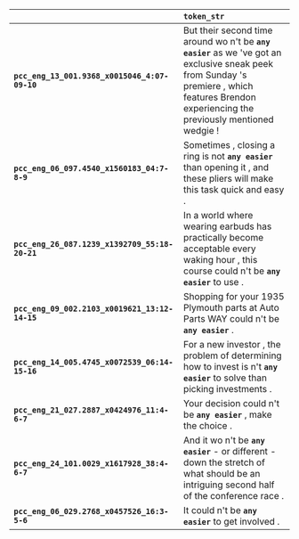|                                                | `token_str`                                                                                                                                                                                     |
|:-----------------------------------------------|:------------------------------------------------------------------------------------------------------------------------------------------------------------------------------------------------|
| **`pcc_eng_13_001.9368_x0015046_4:07-09-10`**  | But their second time around wo n't be __``any easier``__ as we 've got an exclusive sneak peek from Sunday 's premiere , which features Brendon experiencing the previously mentioned wedgie ! |
| **`pcc_eng_06_097.4540_x1560183_04:7-8-9`**    | Sometimes , closing a ring is not __``any easier``__ than opening it , and these pliers will make this task quick and easy .                                                                    |
| **`pcc_eng_26_087.1239_x1392709_55:18-20-21`** | In a world where wearing earbuds has practically become acceptable every waking hour , this course could n't be __``any easier``__ to use .                                                     |
| **`pcc_eng_09_002.2103_x0019621_13:12-14-15`** | Shopping for your 1935 Plymouth parts at Auto Parts WAY could n't be __``any easier``__ .                                                                                                       |
| **`pcc_eng_14_005.4745_x0072539_06:14-15-16`** | For a new investor , the problem of determining how to invest is n't __``any easier``__ to solve than picking investments .                                                                     |
| **`pcc_eng_21_027.2887_x0424976_11:4-6-7`**    | Your decision could n't be __``any easier``__ , make the choice .                                                                                                                               |
| **`pcc_eng_24_101.0029_x1617928_38:4-6-7`**    | And it wo n't be __``any easier``__ - or different - down the stretch of what should be an intriguing second half of the conference race .                                                      |
| **`pcc_eng_06_029.2768_x0457526_16:3-5-6`**    | It could n't be __``any easier``__ to get involved .                                                                                                                                            |